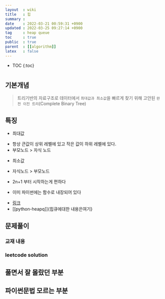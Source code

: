```yaml
---
layout  : wiki
title   : 힙 
summary : 
date    : 2022-03-21 00:59:31 +0900
updated : 2022-03-25 09:27:14 +0900
tag     : heap queue 
toc     : true
public  : true
parent  : [[algorithm]] 
latex   : false
---
```

* TOC
{:toc}

# 
## 기본개념
> 트리기반의 자료구조로 데이터에서 `최대값과 최소값`을 빠르게 찾기 위해 고안된 `완전 이진 트리`(Complete Binary Tree)


## 특징
* 최대값
- 항상 큰값이 상위 레벨에 있고 작은 값이 하위 레벨에 있다.
- 부모노드 >  자식 노드 

* 최소값
- 자식노드 > 부모노드

* 2n+1 부터 시작하는게 편하다


* 이미 파이썬에는 함수로 내장되어 있다
- [링크](https://docs.python.org/ko/3.9/library/heapq.html?highlight=heap#module-heapq)
- [[python-heapq]]{힙큐에대한 내용은여기} 
## 문제풀이  
### 교재 내용

### leetcode solution

## 풀면서 잘 몰랐던 부분 

## 파이썬문법 모르는 부분 

